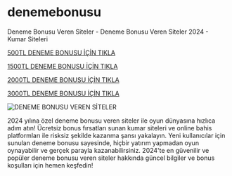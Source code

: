 # denemebonusu
Deneme Bonusu Veren Siteler - Deneme Bonusu Veren Siteler 2024 - Kumar Siteleri

[500TL DENEME BONUSU İÇİN TIKLA](https://www.orneksite.com)


[1500TL DENEME BONUSU İÇİN TIKLA](https://www.orneksite.com)


[2000TL DENEME BONUSU İÇİN TIKLA](https://www.orneksite.com)


[3000TL DENEME BONUSU İÇİN TIKLA](https://www.orneksite.com)

![DENEME BONUSU VEREN SİTELER](https://rudyrupak.com/content/uploads/2024/09/deneme-bonusu-veren-siteler-hd__large.png)



2024 yılına özel deneme bonusu veren siteler ile oyun dünyasına hızlıca adım atın! Ücretsiz bonus fırsatları sunan kumar siteleri ve online bahis platformları ile risksiz şekilde kazanma şansı yakalayın. Yeni kullanıcılar için sunulan deneme bonusu sayesinde, hiçbir yatırım yapmadan oyun oynayabilir ve gerçek parayla kazanabilirsiniz. 2024'te en güvenilir ve popüler deneme bonusu veren siteler hakkında güncel bilgiler ve bonus koşulları için hemen keşfedin!

